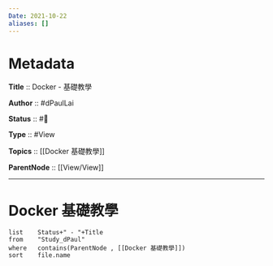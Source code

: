 ```yaml
---
Date: 2021-10-22
aliases: []
---
```


# Metadata

**Title** :: Docker - 基礎教學

**Author** :: #dPaulLai

**Status** :: #🌱

**Type** :: #View

**Topics** :: [[Docker 基礎教學]]

**ParentNode** :: [[View/View]]

---
# Docker 基礎教學
```dataview
list 	Status+" - "+Title
from 	"Study_dPaul"
where 	contains(ParentNode , [[Docker 基礎教學]])
sort	file.name
```
